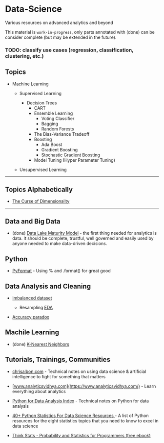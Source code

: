 # Data-Science
Various resources on advanced analytics and beyond

This material is `work-in-progress`, only parts annotated with (done) can be consider complete (but may be extended in the future).

### TODO: classify use cases (regression, classification, clustering, etc.)

## Topics

- Machine Learning
	- Supervised Learning
		- Decision Trees
			- CART
			- Ensemble Learning
				- Voting Classifier
				- Bagging
				- Random Forests
			- The Bias-Variance Tradeoff
			- Boosting
				- Ada Boost
				- Gradient Boosting
				- Stochastic Gradient Boosting
			- Model Tuning (Hyper Parameter Tuning)

	- Unsupervised Learning

---
## Topics Alphabetically

- [The Curse of Dimensionality]()


--- 

## Data and Big Data

- (done) [Data Lake Maturity Model](Data_Lake.ipynb) - the first thing needed for analytics is data. It should be complete, trustful, well governed and easily used by anyone needed to make data-driven decisions.



## Python
 
- [PyFormat](https://pyformat.info/) - Using % and .format() for great good

## Data Analysis and Cleaning

- [Imbalanced dataset](EDA_Template.ipynb)

    - Resampling [EDA](EDA_Template.ipynb)
    
- [Accuracy paradox](https://en.wikipedia.org/wiki/Accuracy_paradox)

## Machile Learning

- (done) [K-Nearest Neighbors](400_K_Nearest_Neighbors.ipynb)
    
## Tutorials, Trainings, Communities 

- [chrisalbon.com](https://chrisalbon.com/) - Technical notes on using data science & artificial intelligence to fight for something that matters
- [www.analyticsvidhya.com](https://www.analyticsvidhya.com/) - Learn everything about analytics
- [Python for Data Analysis Index](http://hamelg.blogspot.com/2015/12/python-for-data-analysis-index.html?view=magazine) - Technical notes on Python for data analysis

- [40+ Python Statistics For Data Science Resources
](https://www.datacamp.com/community/tutorials/python-statistics-data-science) - A list of Python resources for the eight statistics topics that you need to know to excel in data science
- [Think Stats - Probability and Statistics for Programmers (free ebook)](http://greenteapress.com/thinkstats/)
